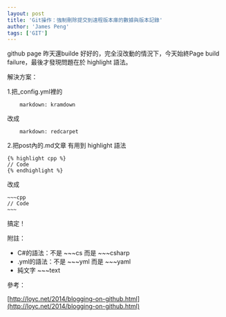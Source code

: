 ```yaml
---
layout: post
title: 'Git操作：強制刪除提交到遠程版本庫的數據與版本記錄'
author: 'James Peng'
tags: ['GIT']
---
```


github page 昨天還builde 好好的，完全沒改動的情況下，今天始終Page build failure，最後才發現問題在於 highlight 語法。


解決方案：

1.把_config.yml裡的

~~~text
    markdown: kramdown 
~~~

改成

~~~text
    markdown: redcarpet
~~~

2.把post內的.md文章 有用到 highlight 語法

~~~text
{% highlight cpp %}
// Code
{% endhighlight %}
~~~

改成

    ~~~cpp
    // Code
    ~~~

搞定！


附註：

- C#的語法：不是 ~~~cs 而是 ~~~csharp
- .yml的語法：不是 ~~~yml 而是 ~~~yaml
- 純文字 ~~~text


參考：

[http://loyc.net/2014/blogging-on-github.html](http://loyc.net/2014/blogging-on-github.html)